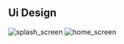 

## Ui Design
![splash_screen](https://github.com/user-attachments/assets/e67c5ad9-ffb6-4b0c-a543-c1cc9edc8e70)
![home_screen](https://github.com/user-attachments/assets/4587a027-3c60-4820-b591-6638896a0cc9)


